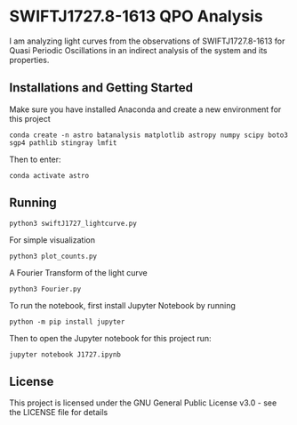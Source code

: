 # SWIFTJ1727.8-1613 QPO Analysis

I am analyzing light curves from the observations of SWIFTJ1727.8-1613 for Quasi Periodic Oscillations in an indirect analysis of the system and its properties.

## Installations and Getting Started

Make sure you have installed  Anaconda and create a new environment for this project

```
conda create -n astro batanalysis matplotlib astropy numpy scipy boto3 sgp4 pathlib stingray lmfit
```

Then to enter:

```
conda activate astro
```

## Running

```
python3 swiftJ1727_lightcurve.py
```

For simple visualization

```
python3 plot_counts.py
```

A Fourier Transform of the light curve
```
python3 Fourier.py
```

To run the notebook, first install Jupyter Notebook by running 
```
python -m pip install jupyter
```

Then to open the Jupyter notebook for this project run:

```
jupyter notebook J1727.ipynb
```

## License

This project is licensed under the GNU General Public License v3.0 - see the LICENSE file for details